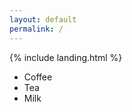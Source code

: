 ```yaml
---
layout: default
permalink: /
---
```


{% include landing.html %}

<ul>
  <li>Coffee</li>
  <li>Tea</li>
  <li>Milk</li>
</ul>